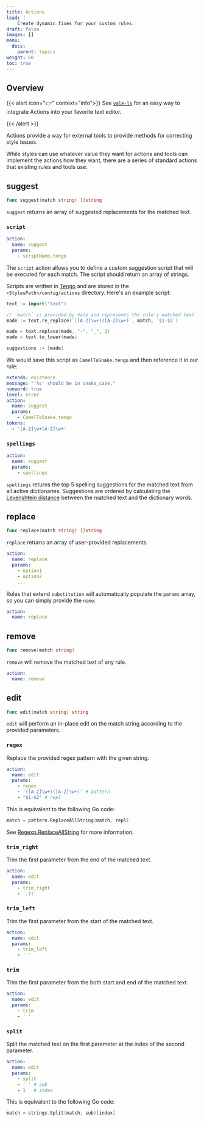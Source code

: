 ```yaml
---
title: Actions
lead: |
    Create dynamic fixes for your custom rules.
draft: false
images: []
menu:
  docs:
    parent: topics
weight: 60
toc: true
---
```


## Overview

{{< alert icon="👉" context="info">}}
See [`vale-ls`][1] for an easy way to integrate Actions into your favorite text 
editor.

[1]: https://github.com/errata-ai/vale-ls
{{< /alert >}}

Actions provide a way for external tools to provide methods for correcting 
style issues.

While styles can use whatever value they want for actions and tools can 
implement the actions how they want, there are a series of standard actions 
that existing rules and tools use.

## suggest

```go
func suggest(match string) []string
```

`suggest` returns an array of suggested replacements for the matched text.

### `script`

```yaml
action:
  name: suggest
  params:
    - scriptName.tengo
```

The `script` action allows you to define a custom suggestion script that will 
be executed for each match. The script should return an array of strings.

Scripts are written in [Tengo][3] and are stored in the
`<StylesPath>/config/actions` directory. Here's an example script:

```go
text := import("text")

// `match` is provided by Vale and represents the rule's matched text.
made := text.re_replace(`([A-Z]\w+)([A-Z]\w+)`, match, `$1-$2`)

made = text.replace(made, "-", "_", 1)
made = text.to_lower(made)

suggestions := [made]
```

We would save this script as `CamelToSnake.tengo` and then reference it in
our rule:

```yaml
extends: existence
message: "'%s' should be in snake_case."
nonword: true
level: error
action:
  name: suggest
  params:
    - CamelToSnake.tengo
tokens:
  - '[A-Z]\w+[A-Z]\w+'
```

### `spellings`

```yaml
action:
  name: suggest
  params:
    - spellings
```

`spellings` returns the top 5 spelling suggestions for the matched text from
all active dictionaries. Suggestions are ordered by calculating the 
[Levenshtein distance][1] between the matched text and the dictionary words.

## replace

```go
func replace(match string) []string
```

`replace` returns an array of user-provided replacements.

```yaml
action:
  name: replace
  params:
    - option1
    - option2
    ...
```

Rules that extend `substitution` will automatically populate the `params` array, so you can simply provide the `name`:

```yaml
action:
  name: replace
```

## remove

```go
func remove(match string)
```

`remove` will remove the matched text of any rule.

```yaml
action:
  name: remove
```

## edit

```go
func edit(match string) string
```

`edit` will perform an in-place edit on the match string according to the 
provided parameters.

### `regex`

Replace the provided regex pattern with the given string.

```yaml
action:
  name: edit
  params:
    - regex
    - '([A-Z]\w+)([A-Z]\w+)' # pattern
    - "$1-$2" # repl
```

This is equivalent to the following Go code:

```go
match = pattern.ReplaceAllString(match, repl)
```

See [Regexp.ReplaceAllString][2] for more information.

### `trim_right`

Trim the first parameter from the end of the matched text.

```yaml
action:
  name: edit
  params:
    - trim_right
    - '.?!'
```

### `trim_left`

Trim the first parameter from the start of the matched text.

```yaml
action:
  name: edit
  params:
    - trim_left
    - ' '
```

### `trim`

Trim the first parameter from the both start and end of the matched text.

```yaml
action:
  name: edit
  params:
    - trim
    - ' '
```

### `split`

Split the matched text on the first parameter at the index of the second 
parameter.

```yaml
action:
  name: edit
  params:
    - split
    - ' ' # sub
    - 1   # index
```

This is equivalent to the following Go code:

```go
match = strings.Split(match, sub)[index]
```

[1]: https://pkg.go.dev/github.com/adrg/strutil@v0.3.0/metrics#Levenshtein
[2]: https://pkg.go.dev/regexp#Regexp.ReplaceAllString
[3]: https://github.com/d5/tengo
